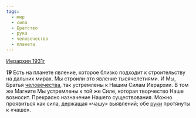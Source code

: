 ```yaml
---
tags:
  - мир
  - сила
  - Братство
  - рука
  - человечество
  - планета
---
```


[Иерархия 1931г](https://127.0.0.1:4002/agni/1931)

___19___
Есть на планете явление, которое близко подходит к строительству на дальних мирах. Мы строили это явление тысячелетиями. И Мы, Братья [человечества](../../../tags/#человечество), так устремлены к Нашим Силам Иерархии. В том же Магните Мы устремлены к той же Силе, которая творчество Наше возносит. Прекрасно назначение Нашего существования. Можно проявиться как сила, держащая «чашу» выявлений; обе [руки](../../../tags/#рука) протянуты к «чаше».   

